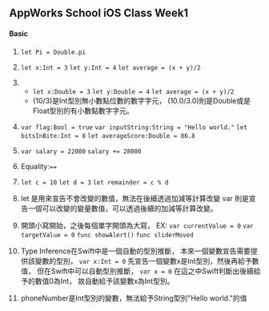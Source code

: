 AppWorks School iOS Class Week1
---
#### Basic
1. ```let Pi = Double.pi```
2. ```let x:Int = 3```
    ```let y:Int = 4```
    ```let average = (x + y)/2``` 

3. * ```let x:Double = 3```
    ```let y:Double = 4```
    ```let average = (x + y)/2```
    * (10/3)是Int型別無小數點位數的數字字元，
    (10.0/3.0)則是Double或是Float型別的有小數點數字字元。
    
4. ```var flag:Bool = true```
    ```var inputString:String = "Hello world."```
    ```let bitsInBite:Int = 8```
    ```let averageScore:Double = 86.8```
    
5. ```var salary = 22000```
    ```salary += 28000```

6. Equality:```==```

7. ```let c = 10```
    ```let d = 3```
    ```let remainder = c % d```
    
8. let 是用來宣告不會改變的數值，無法在後續透過加減等計算改變
    var 則是宣告一個可以改變的變量數值，可以透過後續的加減等計算改變。
    
9. 開頭小寫開始，之後每個單字開頭為大寫，
    EX:
    ```var currentValue = 0```
    ```var targetValue = 0```
    ```func showAlert()```
    ```func sliderMoved```

10. Type Inference在Swift中是一個自動的型別推斷，
    本來一個變數宣告需要提供該變數的型別，
    ```var x:Int = 0```
    先宣告一個變數x是Int型別，然後再給予數值，
    但在Swift中可以自動型別推斷，
    ```var x = 0```
    在這之中Swift判斷出後續給予的數值0為Int，
    故自動給予該變數x為Int型別。
    
11.  phoneNumber是Int型別的變數，無法給予String型別"Hello   world."的值

